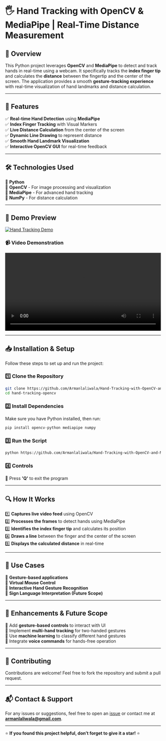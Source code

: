 # 🖐️ Hand Tracking with OpenCV & MediaPipe | Real-Time Distance Measurement

## 🚀 Overview

This Python project leverages **OpenCV** and **MediaPipe** to detect and track hands in real-time using a webcam. It specifically tracks the **index finger tip** and calculates the **distance** between the fingertip and the center of the screen. The application provides a smooth **gesture-tracking experience** with real-time visualization of hand landmarks and distance calculation.

---

## 🎯 Features

✅ **Real-time Hand Detection** using **MediaPipe**\
✅ **Index Finger Tracking** with Visual Markers\
✅ **Live Distance Calculation** from the center of the screen\
✅ **Dynamic Line Drawing** to represent distance\
✅ **Smooth Hand Landmark Visualization**\
✅ **Interactive OpenCV GUI** for real-time feedback

---

## 🛠️ Technologies Used

🔹 **Python**\
🔹 **OpenCV** - For image processing and visualization\
🔹 **MediaPipe** - For advanced hand tracking\
🔹 **NumPy** - For distance calculation

---

## 📸 Demo Preview

[![Hand Tracking Demo](https://img.youtube.com/vi/vvo8b3Pw8rY/0.jpg)](https://www.youtube.com/shorts/vvo8b3Pw8rY)

### **📹 Video Demonstration**

<video width="100%" controls>
  <source src="output.mp4" type="video/mp4">
  Your browser does not support the video tag.
</video>

---

## 📥 Installation & Setup

Follow these steps to set up and run the project:

### **1️⃣ Clone the Repository**

```bash
git clone https://github.com/Armanlaliwala/Hand-Tracking-with-OpenCV-and-MediaPipe-Real-Time-Distance-Measurement
cd hand-tracking-opencv
```

### **2️⃣ Install Dependencies**

Make sure you have Python installed, then run:

```bash
pip install opencv-python mediapipe numpy
```

### **3️⃣ Run the Script**

```bash
python https://github.com/Armanlaliwala/Hand-Tracking-with-OpenCV-and-MediaPipe-Real-Time-Distance-Measurement/blob/main/hand.ipynb
```

### **4️⃣ Controls**

🔹 Press **'Q'** to exit the program

---

## 🔍 How It Works

1️⃣ **Captures live video feed** using OpenCV\
2️⃣ **Processes the frames** to detect hands using MediaPipe\
3️⃣ **Identifies the index finger tip** and calculates its position\
4️⃣ **Draws a line** between the finger and the center of the screen\
5️⃣ **Displays the calculated distance** in real-time

---

## 📌 Use Cases

🎯 **Gesture-based applications**\
🎯 **Virtual Mouse Control**\
🎯 **Interactive Hand Gesture Recognition**\
🎯 **Sign Language Interpretation (Future Scope)**

---

## 🌟 Enhancements & Future Scope

🔹 Add **gesture-based controls** to interact with UI\
🔹 Implement **multi-hand tracking** for two-handed gestures\
🔹 Use **machine learning** to classify different hand gestures\
🔹 Integrate **voice commands** for hands-free operation

---

## 🤝 Contributing

Contributions are welcome! Feel free to fork the repository and submit a pull request.

---

## 📬 Contact & Support

For any issues or suggestions, feel free to open an [issue](linkedin/in/armanlaliwala) or contact me at **[armanlaliwala@gmail.com](mailto:armanlaliwala@gmail.com)**.

---

⭐ **If you found this project helpful, don’t forget to give it a star!** ⭐

